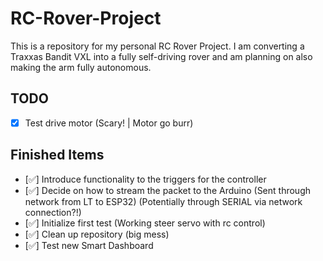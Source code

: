 # RC-Rover-Project

This is a repository for my personal RC Rover Project. I am converting a Traxxas Bandit VXL into a fully self-driving rover and am planning on also making the arm fully autonomous.

## TODO
- [X] Test drive motor (Scary! | Motor go burr)

## Finished Items
- [✅] Introduce functionality to the triggers for the controller
- [✅] Decide on how to stream the packet to the Arduino (Sent through network from LT to ESP32) (Potentially through SERIAL via network connection?!)
- [✅] Initialize first test (Working steer servo with rc control)
- [✅] Clean up repository (big mess)
- [✅] Test new Smart Dashboard